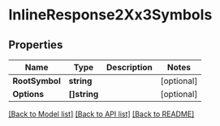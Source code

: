 # InlineResponse2Xx3Symbols

## Properties

Name | Type | Description | Notes
------------ | ------------- | ------------- | -------------
**RootSymbol** | **string** |  | [optional] 
**Options** | **[]string** |  | [optional] 

[[Back to Model list]](../README.md#documentation-for-models) [[Back to API list]](../README.md#documentation-for-api-endpoints) [[Back to README]](../README.md)



